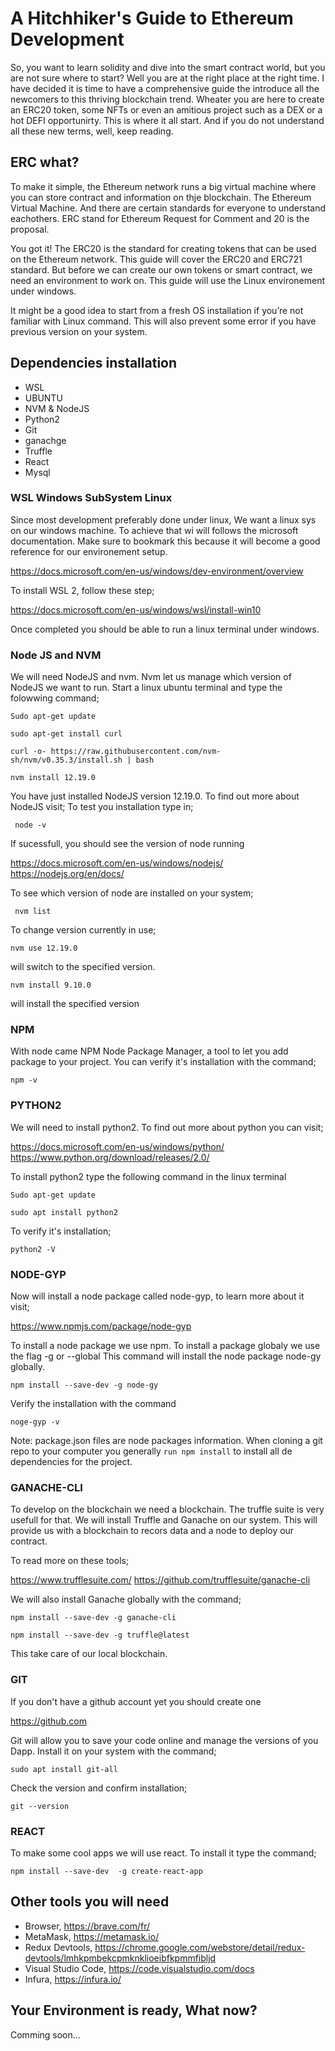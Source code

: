 # A Hitchhiker's Guide to Ethereum Development

So, you want to learn solidity and dive into the smart contract world, but you are not sure where to start?
Well you are at the right place at the right time. I have decided it is time to have a comprehensive guide the
introduce all the newcomers to this thriving blockchain trend. Wheater you are here to create an ERC20 token, some NFTs or even an amitious project such as a DEX or a hot DEFI opportunirty. This is where it all start. And if you do not understand all these new terms, well, keep reading.

## ERC what?

To make it simple, the Ethereum network runs a big virtual machine where you can store contract and information on thje blockchain. The Ethereum Virtual Machine. And there are certain standards for everyone to understand eachothers. ERC stand for Ethereum Request for Comment and 20 is the proposal.

You got it! The ERC20 is the standard for creating tokens that can be used on the Ethereum network. This guide will cover the ERC20 and ERC721 standard. But before we can create our own tokens or smart contract, we need an environment to work on. This guide will use the Linux environement under windows.

It might be a good idea to start from a fresh OS installation if you’re not familiar with Linux command.
This will also prevent some error if you have previous version on your system.



## Dependencies installation

- WSL
- UBUNTU
- NVM & NodeJS
- Python2
- Git
- ganachge
- Truffle
- React
- Mysql

### WSL  Windows SubSystem Linux

Since most development preferably done under linux, We want a linux sys on our windows machine. To achieve that wi will follows the microsoft documentation. Make sure to bookmark this because it will become a good reference for our environement setup.

https://docs.microsoft.com/en-us/windows/dev-environment/overview

To install WSL 2, follow these step;

https://docs.microsoft.com/en-us/windows/wsl/install-win10

Once completed you should be able to run a linux terminal under windows.

### Node JS and NVM

We will need NodeJS and nvm. Nvm let us manage which version of NodeJS we want to run. Start a linux ubuntu terminal and type the folowwing command;

```Sudo apt-get update```

```sudo apt-get install curl```

```curl -o- https://raw.githubusercontent.com/nvm-sh/nvm/v0.35.3/install.sh | bash```

```nvm install 12.19.0```


You have just installed NodeJS version 12.19.0. To find out more about NodeJS visit;
To test you installation type in;

``` node -v```

If sucessfull, you should see the version of node running

https://docs.microsoft.com/en-us/windows/nodejs/
https://nodejs.org/en/docs/

To see which version of node are installed on your system;

``` nvm list```

To change version currently in use;

``` nvm use 12.19.0 ```

will switch to the specified version.

```nvm install 9.10.0```

will install the specified version

### NPM

With node came NPM Node Package Manager, a tool to let you add package to your project. You can verify it's installation with the command;

``` npm -v ```

### PYTHON2

We will need to install python2. To find out more about python you can visit;

https://docs.microsoft.com/en-us/windows/python/
https://www.python.org/download/releases/2.0/

To install python2 type the following command in the linux terminal

```Sudo apt-get update```

```sudo apt install python2```

To verify it's installation; 

``` python2 -V ```

### NODE-GYP

Now will install a node package called node-gyp, to learn more about it visit;

https://www.npmjs.com/package/node-gyp

To install a node package we use npm. To install a package globaly we use the flag -g or --global
This command will install the node package node-gy globally.

``` npm install --save-dev -g node-gy ```

Verify the installation with the command

``` noge-gyp -v ```

Note: package.json files are node packages information. When cloning a git repo to your computer you generally ```run npm install``` to install all de dependencies for the project.


### GANACHE-CLI

To develop on the blockchain we need a blockchain. The truffle suite is very usefull for that. We will install Truffle and Ganache on our system. This will provide us with a blockchain to recors data and a node to deploy our contract.

To read more on these tools;

https://www.trufflesuite.com/
https://github.com/trufflesuite/ganache-cli

We will also install Ganache globally with the command;

```npm install --save-dev -g ganache-cli```


``` npm install --save-dev -g truffle@latest ```

This take care of our local blockchain.

### GIT

If you don't have a github account yet you should create one

https://github.com

Git will allow you to save your code online and manage the versions of you Dapp. Install it on your system with the command;

```sudo apt install git-all```

Check the version and confirm installation;

``` git --version ```

### REACT

To make some cool apps we will use react. To install it type the command;

 ``` npm install --save-dev  -g create-react-app ```

## Other tools you will need

- Browser, https://brave.com/fr/
- MetaMask, https://metamask.io/
- Redux Devtools, https://chrome.google.com/webstore/detail/redux-devtools/lmhkpmbekcpmknklioeibfkpmmfibljd
- Visual Studio Code, https://code.visualstudio.com/docs
- Infura, https://infura.io/


## Your Environment is ready, What now?


Comming soon...